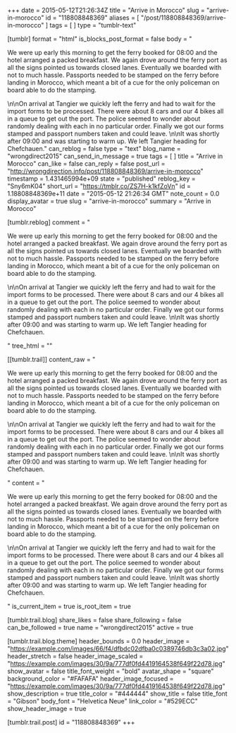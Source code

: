 +++
date = 2015-05-12T21:26:34Z
title = "Arrive in Morocco"
slug = "arrive-in-morocco"
id = "118808848369"
aliases = [ "/post/118808848369/arrive-in-morocco" ]
tags = [ ]
type = "tumblr-text"

[tumblr]
format = "html"
is_blocks_post_format = false
body = "<p>We were up early this morning to get the ferry booked for 08:00 and the hotel arranged a packed breakfast. We again drove around the ferry port as all the signs pointed us towards closed lanes. Eventually we boarded with not to much hassle. Passports needed to be stamped on the ferry before landing in Morocco, which meant a bit of a cue for the only policeman on board able to do the stamping.</p>\n\nOn arrival at Tangier we quickly left the ferry and had to wait for the import forms to be processed. There were about 8 cars and our 4 bikes all in a queue to get out the port. The police seemed to wonder about randomly dealing with each in no particular order. Finally we got our forms stamped and passport numbers taken and could leave. \n\nIt was shortly after 09:00 and was starting to warm up. We left Tangier heading for Chefchauen."
can_reblog = false
type = "text"
blog_name = "wrongdirect2015"
can_send_in_message = true
tags = [ ]
title = "Arrive in Morocco"
can_like = false
can_reply = false
post_url = "http://wrongdirection.info/post/118808848369/arrive-in-morocco"
timestamp = 1.431465994e+09
state = "published"
reblog_key = "Sny6mK04"
short_url = "https://tmblr.co/ZS7H-k1kfZoVn"
id = 1.18808848369e+11
date = "2015-05-12 21:26:34 GMT"
note_count = 0.0
display_avatar = true
slug = "arrive-in-morocco"
summary = "Arrive in Morocco"

[tumblr.reblog]
comment = "<p><p>We were up early this morning to get the ferry booked for 08:00 and the hotel arranged a packed breakfast. We again drove around the ferry port as all the signs pointed us towards closed lanes. Eventually we boarded with not to much hassle. Passports needed to be stamped on the ferry before landing in Morocco, which meant a bit of a cue for the only policeman on board able to do the stamping.</p>\n\nOn arrival at Tangier we quickly left the ferry and had to wait for the import forms to be processed. There were about 8 cars and our 4 bikes all in a queue to get out the port. The police seemed to wonder about randomly dealing with each in no particular order. Finally we got our forms stamped and passport numbers taken and could leave. \n\nIt was shortly after 09:00 and was starting to warm up. We left Tangier heading for Chefchauen.</p>"
tree_html = ""

[[tumblr.trail]]
content_raw = "<p><p>We were up early this morning to get the ferry booked for 08:00 and the hotel arranged a packed breakfast. We again drove around the ferry port as all the signs pointed us towards closed lanes. Eventually we boarded with not to much hassle. Passports needed to be stamped on the ferry before landing in Morocco, which meant a bit of a cue for the only policeman on board able to do the stamping.</p>\n\nOn arrival at Tangier we quickly left the ferry and had to wait for the import forms to be processed. There were about 8 cars and our 4 bikes all in a queue to get out the port. The police seemed to wonder about randomly dealing with each in no particular order. Finally we got our forms stamped and passport numbers taken and could leave. \n\nIt was shortly after 09:00 and was starting to warm up. We left Tangier heading for Chefchauen.</p>"
content = "<p><p>We were up early this morning to get the ferry booked for 08:00 and the hotel arranged a packed breakfast. We again drove around the ferry port as all the signs pointed us towards closed lanes. Eventually we boarded with not to much hassle. Passports needed to be stamped on the ferry before landing in Morocco, which meant a bit of a cue for the only policeman on board able to do the stamping.</p>\n\nOn arrival at Tangier we quickly left the ferry and had to wait for the import forms to be processed. There were about 8 cars and our 4 bikes all in a queue to get out the port. The police seemed to wonder about randomly dealing with each in no particular order. Finally we got our forms stamped and passport numbers taken and could leave. \n\nIt was shortly after 09:00 and was starting to warm up. We left Tangier heading for Chefchauen.</p>"
is_current_item = true
is_root_item = true

[tumblr.trail.blog]
share_likes = false
share_following = false
can_be_followed = true
name = "wrongdirect2015"
active = true

[tumblr.trail.blog.theme]
header_bounds = 0.0
header_image = "https://example.com/images/66/f4/dfbdc02dfba0c0389746db3c3a02.jpg"
header_stretch = false
header_image_scaled = "https://example.com/images/30/9a/777df0fd4419164538f649f22d78.jpg"
show_avatar = false
title_font_weight = "bold"
avatar_shape = "square"
background_color = "#FAFAFA"
header_image_focused = "https://example.com/images/30/9a/777df0fd4419164538f649f22d78.jpg"
show_description = true
title_color = "#444444"
show_title = false
title_font = "Gibson"
body_font = "Helvetica Neue"
link_color = "#529ECC"
show_header_image = true

[tumblr.trail.post]
id = "118808848369"
+++
